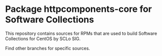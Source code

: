 # Package httpcomponents-core for Software Collections

This repository contains sources for RPMs that are used
to build Software Collections for CentOS by SCLo SIG.

Find other branches for specific sources.
